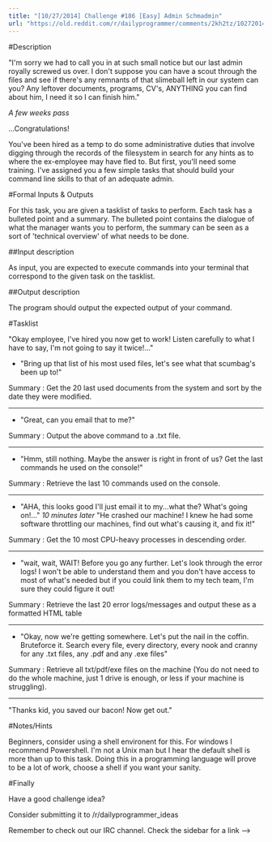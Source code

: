 ```yaml
---
title: "[10/27/2014] Challenge #186 [Easy] Admin Schmadmin"
url: "https://old.reddit.com/r/dailyprogrammer/comments/2kh2tz/10272014_challenge_186_easy_admin_schmadmin/"
---
```


#Description

"I'm sorry we had to call you in at such small notice but our last admin royally screwed us over. I don't suppose you can have a scout through the files and see if there's any remnants of that slimeball left in our system can you? Any leftover documents, programs, CV's, ANYTHING you can find about him, I need it so I can finish him."

*A few weeks pass*

...Congratulations! 

You've been hired as a temp to do some administrative duties that involve digging through the records of the filesystem in search for any hints as to where the ex-employee may have fled to. But first, you'll need some training. I've assigned you a few simple tasks that should build your command line skills to that of an adequate admin. 

#Formal Inputs & Outputs

For this task, you are given a tasklist of tasks to perform. Each task has a bulleted point and a summary. The bulleted point contains the dialogue of what the manager wants you to perform, the summary can be seen as a sort of 'technical overview' of what needs to be done.

##Input description

As input, you are expected to execute commands into your terminal that correspond to the given task on the tasklist.

##Output description

The program should output the expected output of your command.

#Tasklist

"Okay employee, I've hired you now get to work! Listen carefully to what I have to say, I'm not going to say it twice!..."

* "Bring up that list of his most used files, let's see what that scumbag's been up to!"

Summary : Get the 20 last used documents from the system and sort by the date they were modified.

-----

* "Great, can you email that to me?"

Summary : Output the above command to a .txt file. 

-----

* "Hmm, still nothing. Maybe the answer is right in front of us? Get the last commands he used on the console!"

Summary : Retrieve the last 10 commands used on the console.

-----

* "AHA, this looks good I'll just email it to my...what the? What's going on!..."  *10 minutes later* "He crashed our machine! I knew he had some software throttling our machines, find out what's causing it, and fix it!"

Summary :  Get the 10 most CPU-heavy processes in descending order.

-----

* "wait, wait, WAIT! Before you go any further. Let's look through the error logs! I won't be able to understand them and you don't have access to most of what's needed but if you could link them to my tech team, I'm sure they could figure it out!

Summary : Retrieve the last 20 error logs/messages and output these as a formatted HTML table 

-----

* "Okay, now we're getting somewhere. Let's put the nail in the coffin. Bruteforce it. Search every file, every directory, every nook and cranny for any .txt files, any .pdf and any .exe files"

Summary : Retrieve all txt/pdf/exe files on the machine (You do not need to do the whole machine, just 1 drive is enough, or less if your machine is struggling).

-----

"Thanks kid, you saved our bacon! Now get out."

#Notes/Hints

Beginners, consider using a shell environent for this. For windows I recommend Powershell. I'm not a Unix man but I hear the default shell is more than up to this task. Doing this in a programming language will prove to be a lot of work, choose a shell if you want your sanity.

#Finally

Have a good challenge idea?

Consider submitting it to /r/dailyprogrammer_ideas

Remember to check out our IRC channel. Check the sidebar for a link -->

